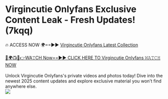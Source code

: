 # Virgincutie Onlyfans Exclusive Content Leak - Fresh Updates! (7kqq)

🔥 ACCESS NOW 🌍==►► <a href="https://tinyurl.com/kvy9nzfs" rel="nofollow">Virgincutie Onlyfans Latest Collection</a>
<br><br>
[🔴🌍📺📱👉WA𝚃CH Now==►► CLICK HERE TO Virgincutie Onlyfans 𝚆𝙰𝚃𝙲𝙷 NOW](https://tinyurl.com/kvy9nzfs)
<br><br>
Unlock Virgincutie Onlyfans's private videos and photos today! Dive into the newest 2025 content updates and explore exclusive material you won’t find anywhere else.
<br>
<a href="https://tinyurl.com/kvy9nzfs" rel="nofollow" data-target="animated-image.originalLink"><img src="https://camo.githubusercontent.com/8a4f000d20f83aca3bf7ec5f350d767afa0574a8a352519fd8cfa583a6f93a33/68747470733a2f2f692e696d6775722e636f6d2f644a486b345a712e676966" data-canonical-src="https://i.imgur.com/dJHk4Zq.gif" style="max-width: 100%; display: inline-block;" data-target="animated-image.originalImage"></a>
<br>
